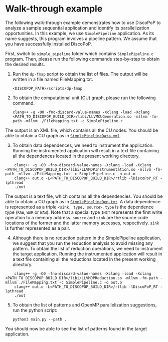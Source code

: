 # Walk-through example
The following walk-through example demonstrates how to use DiscoPoP to analyze a sample sequential application and identify its parallelization opportunities. In this example, we use `SimplePipeline` application. As its name suggests, this program involves a pipeline pattern. We assume that you have successfully installed DiscoPoP.

First, switch to `simple_pipeline` folder which contains `SimplePipeline.c` program. Then, please run the following commands step-by-step to obtain the desired results.

1) Run the `dp-fmap` script to obtain the list of files. The output will be written in a file named FileMapping.txt.

	`<DISCOPOP_PATH>/scripts/dp-fmap`

2) To obtain the computational unit (CU) graph, please run the following command.

	`clang++ -g -O0 -fno-discard-value-names -Xclang -load -Xclang <PATH_TO_DISCOPOP_BUILD_DIR>/libi/LLVMCUGeneration.so -mllvm -fm-path -mllvm ./FileMapping.txt -c SimplePipeline.c`

The output is an XML file, which contains all the CU nodes. You should be able to obtain a CU graph as in [`SimplePipelineData.xml`](/simple_pipeline/data/SimplePipelineData.xml).

3) To obtain data dependences, we need to instrument the application. Running the instrumented application will result in a text file containing all the dependences located in the present working directory.
```
	clang++ -g -O0 -fno-discard-value-names -Xclang -load -Xclang <PATH_TO_DISCOPOP_BUILD_DIR>/libi/LLVMDPInstrumentation.so -mllvm -fm-path -mllvm ./FileMapping.txt -c SimplePipeline.c -o out.o
	clang++ out.o -L<PATH_TO_DISCOPOP_BUILD_DIR>/rtlib -lDiscoPoP_RT -lpthread
	./out
```
The output is a text file, which contains all the dependencies. You should be able to obtain a CU graph as in [`SimplePipelineDep.txt`](/simple_pipeline/data/SimplePipelineDep.txt).
A data dependence is represented as a triple `<sink, type, source>`. `type` is the dependence type (`RAW`, `WAR` or `WAW`). Note that a special type `INIT` represents the first write operation to a memory address. `source` and `sink` are the source code locations of the former and the latter memory accesses, respectively. `sink` is further represented as a pair.

4) Although there is no reduction pattern in the SimplePipeline application, we suggest that you run the reduction analysis to avoid missing any pattern. To obtain the list of reduction operations, we need to instrument the target application. Running the instrumented application will result in a text file containing all the reductions located in the present working directory.
```
	clang++ -g -O0 -fno-discard-value-names -Xclang -load -Xclang <PATH_TO_DISCOPOP_BUILD_DIR>/libi/LLVMDPReduction.so -mllvm -fm-path -mllvm ./FileMapping.txt -c SimplePipeline.c -o out.o
	clang++ out.o -L<PATH_TO_DISCOPOP_BUILD_DIR>/rtlib -lDiscoPoP_RT -lpthread
	./out
```
5) To obtain the list of patterns and OpenMP parallelization suggestions, run the python script:

	`python3 main.py --path .`

You should now be able to see the list of patterns found in the target application.
